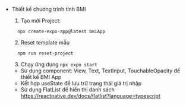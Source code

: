 - Thiết kế chương trình tính BMI

  1. Tạo mới Project:

  ```
    npx create-expo-app@latest bmiApp
  ```

  2. Reset template mẫu

  ```
    npm run reset-project
  ```

  3. Chạy ứng dụng
     `npx expo start`

  - Sử dụng component: View, Text, TextInput, TouchableOpacity để thiết kế BMI App
  - Kết hợp useState để lưu trữ trạng thái giá trị nhập
  - Sử dụng FlatList để hiển thị danh sách
    https://reactnative.dev/docs/flatlist?language=typescript
